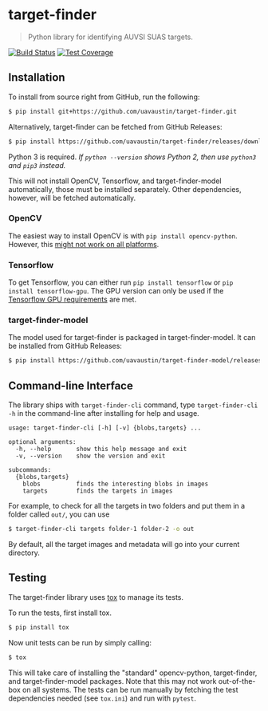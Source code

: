 # target-finder

> Python library for identifying AUVSI SUAS targets.

[![Build Status](https://travis-ci.org/uavaustin/target-finder.svg?branch=master)](https://travis-ci.org/uavaustin/target-finder)
[![Test Coverage](https://coveralls.io/repos/github/uavaustin/target-finder/badge.svg?branch=master)](https://coveralls.io/github/uavaustin/target-finder?branch=master)

## Installation

To install from source right from GitHub, run the following:

```sh
$ pip install git+https://github.com/uavaustin/target-finder.git
```

Alternatively, target-finder can be fetched from GitHub Releases:

```sh
$ pip install https://github.com/uavaustin/target-finder/releases/download/v0.3.1/target-finder-0.3.1.tar.gz
```

Python 3 is required. *If `python --version` shows Python 2, then use `python3`
and `pip3` instead.*

This will not install OpenCV, Tensorflow, and target-finder-model
automatically, those must be installed separately. Other dependencies, however,
will be fetched automatically.

### OpenCV

The easiest way to install OpenCV is with `pip install opencv-python`. However,
this [might not work on all platforms](
    https://github.com/skvark/opencv-python/issues/13).

### Tensorflow

To get Tensorflow, you can either run `pip install tensorflow` or
`pip install tensorflow-gpu`. The GPU version can only be used if the
[Tensorflow GPU requirements](
    https://www.tensorflow.org/install/install_linux#NVIDIARequirements) are
met.

### target-finder-model

The model used for target-finder is packaged in target-finder-model. It can be
installed from GitHub Releases:

```sh
$ pip install https://github.com/uavaustin/target-finder-model/releases/download/v0.2.0/target-finder-model-0.2.0.tar.gz
```

## Command-line Interface

The library ships with `target-finder-cli` command, type `target-finder-cli -h`
in the command-line after installing for help and usage.

```text
usage: target-finder-cli [-h] [-v] {blobs,targets} ...

optional arguments:
  -h, --help       show this help message and exit
  -v, --version    show the version and exit

subcommands:
  {blobs,targets}
    blobs          finds the interesting blobs in images
    targets        finds the targets in images
```

For example, to check for all the targets in two folders and put them in a
folder called `out/`, you can use

```sh
$ target-finder-cli targets folder-1 folder-2 -o out
```

By default, all the target images and metadata will go into your current
directory.

## Testing

The target-finder library uses [tox](https://github.com/tox-dev/tox) to manage
its tests.

To run the tests, first install tox.

```sh
$ pip install tox
```

Now unit tests can be run by simply calling:

```sh
$ tox
```

This will take care of installing the "standard" opencv-python, target-finder,
and target-finder-model packages. Note that this may not work out-of-the-box
on all systems. The tests can be run manually by fetching the test dependencies
needed (see `tox.ini`) and run with `pytest`.
